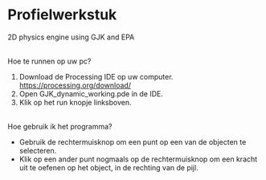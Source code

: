 # Profielwerkstuk
2D physics engine using GJK and EPA

<br>Hoe te runnen op uw pc?</br>

1. Download de Processing IDE op uw computer. https://processing.org/download/
2. Open GJK_dynamic_working.pde in de IDE.
3. Klik op het run knopje linksboven.

<br>Hoe gebruik ik het programma?</br>

- Gebruik de rechtermuisknop om een punt op een van de objecten te selecteren.
- Klik op een ander punt nogmaals op de rechtermuisknop om een kracht uit te oefenen op het object, in de rechting van de pijl.
